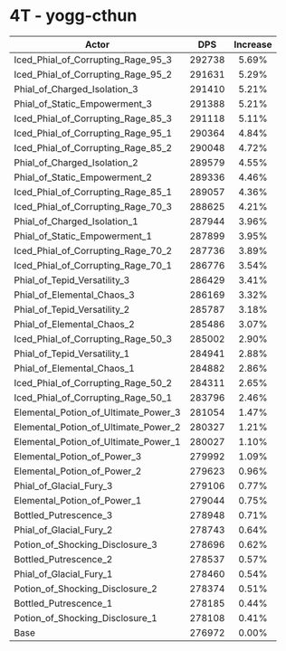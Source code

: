 # 4T - yogg-cthun
| Actor | DPS | Increase |
|---|:---:|:---:|
|Iced_Phial_of_Corrupting_Rage_95_3|292738|5.69%|
|Iced_Phial_of_Corrupting_Rage_95_2|291631|5.29%|
|Phial_of_Charged_Isolation_3|291410|5.21%|
|Phial_of_Static_Empowerment_3|291388|5.21%|
|Iced_Phial_of_Corrupting_Rage_85_3|291118|5.11%|
|Iced_Phial_of_Corrupting_Rage_95_1|290364|4.84%|
|Iced_Phial_of_Corrupting_Rage_85_2|290048|4.72%|
|Phial_of_Charged_Isolation_2|289579|4.55%|
|Phial_of_Static_Empowerment_2|289336|4.46%|
|Iced_Phial_of_Corrupting_Rage_85_1|289057|4.36%|
|Iced_Phial_of_Corrupting_Rage_70_3|288625|4.21%|
|Phial_of_Charged_Isolation_1|287944|3.96%|
|Phial_of_Static_Empowerment_1|287899|3.95%|
|Iced_Phial_of_Corrupting_Rage_70_2|287736|3.89%|
|Iced_Phial_of_Corrupting_Rage_70_1|286776|3.54%|
|Phial_of_Tepid_Versatility_3|286429|3.41%|
|Phial_of_Elemental_Chaos_3|286169|3.32%|
|Phial_of_Tepid_Versatility_2|285787|3.18%|
|Phial_of_Elemental_Chaos_2|285486|3.07%|
|Iced_Phial_of_Corrupting_Rage_50_3|285002|2.90%|
|Phial_of_Tepid_Versatility_1|284941|2.88%|
|Phial_of_Elemental_Chaos_1|284882|2.86%|
|Iced_Phial_of_Corrupting_Rage_50_2|284311|2.65%|
|Iced_Phial_of_Corrupting_Rage_50_1|283796|2.46%|
|Elemental_Potion_of_Ultimate_Power_3|281054|1.47%|
|Elemental_Potion_of_Ultimate_Power_2|280327|1.21%|
|Elemental_Potion_of_Ultimate_Power_1|280027|1.10%|
|Elemental_Potion_of_Power_3|279992|1.09%|
|Elemental_Potion_of_Power_2|279623|0.96%|
|Phial_of_Glacial_Fury_3|279106|0.77%|
|Elemental_Potion_of_Power_1|279044|0.75%|
|Bottled_Putrescence_3|278948|0.71%|
|Phial_of_Glacial_Fury_2|278743|0.64%|
|Potion_of_Shocking_Disclosure_3|278696|0.62%|
|Bottled_Putrescence_2|278537|0.57%|
|Phial_of_Glacial_Fury_1|278460|0.54%|
|Potion_of_Shocking_Disclosure_2|278374|0.51%|
|Bottled_Putrescence_1|278185|0.44%|
|Potion_of_Shocking_Disclosure_1|278108|0.41%|
|Base|276972|0.00%|
